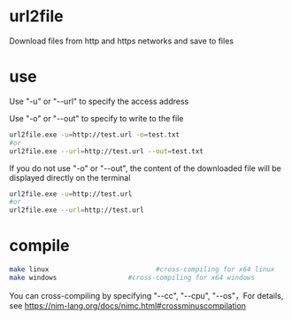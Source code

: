 # url2file
Download files from http and https networks and save to files

# use
Use "-u" or "--url" to specify the access address

Use "-o" or "--out" to specify to write to the file
```bash
url2file.exe -u=http://test.url -o=test.txt
#or
url2file.exe --url=http://test.url --out=test.txt
```

If you do not use "-o" or "--out", the content of the downloaded file will be displayed directly on the terminal
```bash
url2file.exe -u=http://test.url
#or
url2file.exe --url=http://test.url
```

# compile
```bash
make linux                           #cross-compiling for x64 linux
make windows                  #cross-compiling for x64 windows
```

You can cross-compiling by specifying "--cc", "--cpu", "--os"，For details, see https://nim-lang.org/docs/nimc.html#crossminuscompilation
